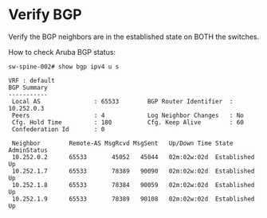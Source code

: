 # Verify BGP

Verify the BGP neighbors are in the established state on BOTH the switches.

How to check Aruba BGP status:

```
sw-spine-002# show bgp ipv4 u s

VRF : default
BGP Summary
-----------
 Local AS               : 65533        BGP Router Identifier  : 10.252.0.3
 Peers                  : 4            Log Neighbor Changes   : No
 Cfg. Hold Time         : 180          Cfg. Keep Alive        : 60
 Confederation Id       : 0
 
 Neighbor        Remote-AS MsgRcvd MsgSent   Up/Down Time State        AdminStatus
 10.252.0.2      65533       45052   45044   02m:02w:02d  Established   Up
 10.252.1.7      65533       78389   90090   02m:02w:02d  Established   Up
 10.252.1.8      65533       78384   90059   02m:02w:02d  Established   Up
 10.252.1.9      65533       78389   90108   02m:02w:02d  Established   Up
```

